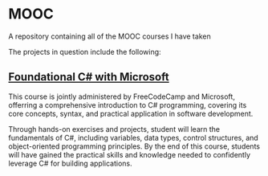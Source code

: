 # MOOC
A repository containing all of the MOOC courses I have taken

The projects in question include the following:

## [Foundational C# with Microsoft](https://github.com/khkhiu/C-Sharp_Programming/tree/main/Foundational_C%23_with_Microsoft)
This course is jointly administered by FreeCodeCamp and Microsoft, offerring a comprehensive introduction to C# programming, covering its core concepts, syntax, and practical application in software development.

Through hands-on exercises and projects, student will learn the fundamentals of C#, including variables, data types, control structures, and object-oriented programming principles. By the end of this course, students will have gained the practical skills and knowledge needed to confidently leverage C# for building applications.